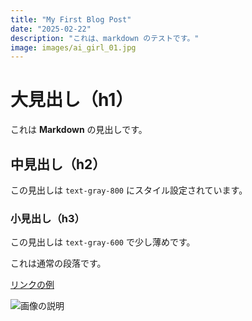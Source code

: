 ```yaml
---
title: "My First Blog Post"
date: "2025-02-22"
description: "これは、markdown のテストです。"
image: images/ai_girl_01.jpg
---
```


# 大見出し（h1）

これは **Markdown** の見出しです。

## 中見出し（h2）

この見出しは `text-gray-800` にスタイル設定されています。

### 小見出し（h3）

この見出しは `text-gray-600` で少し薄めです。

これは通常の段落です。

[リンクの例](https://google.com)

<!-- ![画像の説明](/akmic-app_02/public/images/ai_girl_01.jpg) -->

![画像の説明](images/ai_girl_01.jpg)